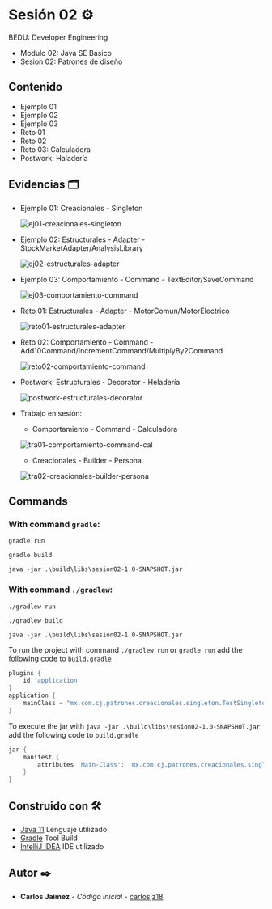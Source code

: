# Sesión 02 ⚙️

BEDU: Developer Engineering
- Modulo 02: Java SE Básico
- Sesion 02: Patrones de diseño

## Contenido

- Ejemplo 01
- Ejemplo 02
- Ejemplo 03
- Reto 01
- Reto 02
- Reto 03: Calculadora
- Postwork: Haladería

## Evidencias 🗂️

- Ejemplo 01: Creacionales - Singleton  

  ![ej01-creacionales-singleton](./img/ej01-creacionales-singleton.png)  

- Ejemplo 02: Estructurales - Adapter - StockMarketAdapter/AnalysisLibrary  

  ![ej02-estructurales-adapter](./img/ej02-estructurales-adapter.png)  

- Ejemplo 03: Comportamiento - Command - TextEditor/SaveCommand  

  ![ej03-comportamiento-command](./img/ej03-comportamiento-command.png)  

- Reto 01: Estructurales - Adapter - MotorComun/MotorElectrico  

  ![reto01-estructurales-adapter](./img/reto01-estructurales-adapter.png)  

- Reto 02: Comportamiento - Command - Add10Command/IncrementCommand/MultiplyBy2Command  

  ![reto02-comportamiento-command](./img/reto02-comportamiento-command.png)  

- Postwork: Estructurales - Decorator - Heladería  

  ![postwork-estructurales-decorator](./img/postwork-estructurales-decorator.png)  

- Trabajo en sesión:  

  - Comportamiento - Command - Calculadora  

  ![tra01-comportamiento-command-cal](./img/tra01-comportamiento-command-cal.png)  

  - Creacionales - Builder - Persona  

  ![tra02-creacionales-builder-persona](./img/tra02-creacionales-builder-persona.png)

## Commands

### With command `gradle`:

`gradle run`

`gradle build`

`java -jar .\build\libs\sesion02-1.0-SNAPSHOT.jar`

### With command `./gradlew`:

`./gradlew run`

`./gradlew build`

`java -jar .\build\libs\sesion02-1.0-SNAPSHOT.jar`

To run the project with command `./gradlew run` or `gradle run` add the following code to `build.gradle`

```groovy
plugins {
    id 'application'
}
application {
    mainClass = "mx.com.cj.patrones.creacionales.singleton.TestSingleton"
}
```

To execute the jar with `java -jar .\build\libs\sesion02-1.0-SNAPSHOT.jar` add the following code to `build.gradle`

```groovy
jar {
    manifest {
        attributes 'Main-Class': 'mx.com.cj.patrones.creacionales.singleton.TestSingleton'
    }
}
```

## Construido con 🛠️

* [Java 11]() Lenguaje utilizado
* [Gradle]() Tool Build
* [IntelliJ IDEA]() IDE utilizado

## Autor ✒️

* **Carlos Jaimez** - *Código inicial* - [carlosjz18](https://github.com/carlosjz18)
